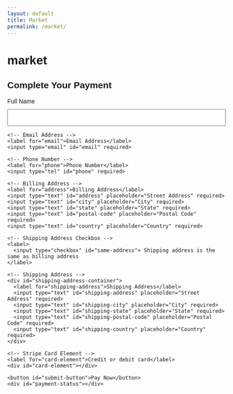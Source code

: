 ```yaml
---
layout: default
title: Market
permalink: /market/
---
```


# market


<!DOCTYPE html>
<html lang="en">
<head>
  <meta charset="UTF-8">
  <meta name="viewport" content="width=device-width, initial-scale=1.0">
  <title>Stripe Payment</title>
  <script src="https://js.stripe.com/v3/"></script>
  <style>
    body { font-family: Arial, sans-serif; }
    #payment-form { max-width: 600px; margin: auto; }
    input, button { display: block; width: 100%; margin: 10px 0; padding: 10px; }
    #card-element { border: 1px solid #ccc; padding: 10px; border-radius: 4px; }
    .error { color: red; }
    .success { color: green; }
  </style>
</head>
<body>
  <h2>Complete Your Payment</h2>

  <form id="payment-form">
    <!-- Cardholder's Name -->
    <label for="name">Full Name</label>
    <input type="text" id="name" required>

    <!-- Email Address -->
    <label for="email">Email Address</label>
    <input type="email" id="email" required>

    <!-- Phone Number -->
    <label for="phone">Phone Number</label>
    <input type="tel" id="phone" required>

    <!-- Billing Address -->
    <label for="address">Billing Address</label>
    <input type="text" id="address" placeholder="Street Address" required>
    <input type="text" id="city" placeholder="City" required>
    <input type="text" id="state" placeholder="State" required>
    <input type="text" id="postal-code" placeholder="Postal Code" required>
    <input type="text" id="country" placeholder="Country" required>

    <!-- Shipping Address Checkbox -->
    <label>
      <input type="checkbox" id="same-address"> Shipping address is the same as billing address
    </label>

    <!-- Shipping Address -->
    <div id="shipping-address-container">
      <label for="shipping-address">Shipping Address</label>
      <input type="text" id="shipping-address" placeholder="Street Address" required>
      <input type="text" id="shipping-city" placeholder="City" required>
      <input type="text" id="shipping-state" placeholder="State" required>
      <input type="text" id="shipping-postal-code" placeholder="Postal Code" required>
      <input type="text" id="shipping-country" placeholder="Country" required>
    </div>

    <!-- Stripe Card Element -->
    <label for="card-element">Credit or debit card</label>
    <div id="card-element"></div>

    <button id="submit-button">Pay Now</button>
    <div id="payment-status"></div>
  </form>

  <script>
    document.addEventListener("DOMContentLoaded", async () => {
      const stripe = Stripe('pk_test_51PulULDDaepf7cjiBCJQ4wxoptuvOfsdiJY6tvKxW3uXZsMUome7vfsIORlSEZiaG4q20ZLSqEMiBIuHi7Fsy9dP00nytmrtYb'); // Use your publishable key

      const form = document.getElementById("payment-form");
      const submitButton = document.getElementById("submit-button");
      const paymentStatus = document.getElementById("payment-status");
      const sameAddressCheckbox = document.getElementById("same-address");
      const shippingAddressContainer = document.getElementById("shipping-address-container");

      // Example cart items (in a real application, these would come from your cart state)
      const cartItems = [
        { id: 'item1', name: 'Item 1', price: 1000, quantity: 2 },
        { id: 'item2', name: 'Item 2', price: 2000, quantity: 1 }
      ];

      // Handle the checkbox change event
      sameAddressCheckbox.addEventListener("change", () => {
        const isChecked = sameAddressCheckbox.checked;
        shippingAddressContainer.style.display = isChecked ? "none" : "block";
        if (isChecked) {
          document.getElementById("shipping-address").value = document.getElementById("address").value;
          document.getElementById("shipping-city").value = document.getElementById("city").value;
          document.getElementById("shipping-state").value = document.getElementById("state").value;
          document.getElementById("shipping-postal-code").value = document.getElementById("postal-code").value;
          document.getElementById("shipping-country").value = document.getElementById("country").value;
        }
      });

      form.addEventListener("submit", async (event) => {
        event.preventDefault();
        submitButton.disabled = true;
        paymentStatus.textContent = "";

        const name = document.getElementById("name").value;
        const email = document.getElementById("email").value;
        const phone = document.getElementById("phone").value;
        const address = {
          line1: document.getElementById("address").value,
          city: document.getElementById("city").value,
          state: document.getElementById("state").value,
          postal_code: document.getElementById("postal-code").value,
          country: document.getElementById("country").value
        };
        const shippingAddress = sameAddressCheckbox.checked ? address : {
          line1: document.getElementById("shipping-address").value,
          city: document.getElementById("shipping-city").value,
          state: document.getElementById("shipping-state").value,
          postal_code: document.getElementById("shipping-postal-code").value,
          country: document.getElementById("shipping-country").value
        };

        try {
          // Create payment intent by calling the backend API
          const response = await fetch('https://backend-github-io.vercel.app/api/create-payment-intent', {
            method: 'POST',
            headers: {
              'Content-Type': 'application/json',
            },
            body: JSON.stringify({
              cart: cartItems,
              email: email,
              phone: phone,
              name: name,
              address: address,
              shippingAddress: shippingAddress,
              cartItems: cartItems
            })
          });

          if (!response.ok) {
            throw new Error('Failed to create payment intent');
          }

          const data = await response.json();

          // Confirm payment on the client-side using the client secret
          const result = await stripe.confirmCardPayment(data.clientSecret, {
            payment_method: {
              card: card,
              billing_details: {
                name: name,
                email: email,
                phone: phone,
                address: address
              },
            },
          });

          if (result.error) {
            // Display error message if payment fails
            paymentStatus.textContent = `Error: ${result.error.message}`;
            paymentStatus.classList.add('error');
          } else {
            // Payment successful
            if (result.paymentIntent.status === 'succeeded') {
              paymentStatus.textContent = 'Payment successful!';
              paymentStatus.classList.add('success');
            }
          }
        } catch (error) {
          paymentStatus.textContent = `Error: ${error.message}`;
          paymentStatus.classList.add('error');
        } finally {
          submitButton.disabled = false;
        }
      });

      // Set up Stripe Elements
      const elements = stripe.elements();
      const card = elements.create("card");
      card.mount("#card-element");
    });
  </script>
</body>
</html>

